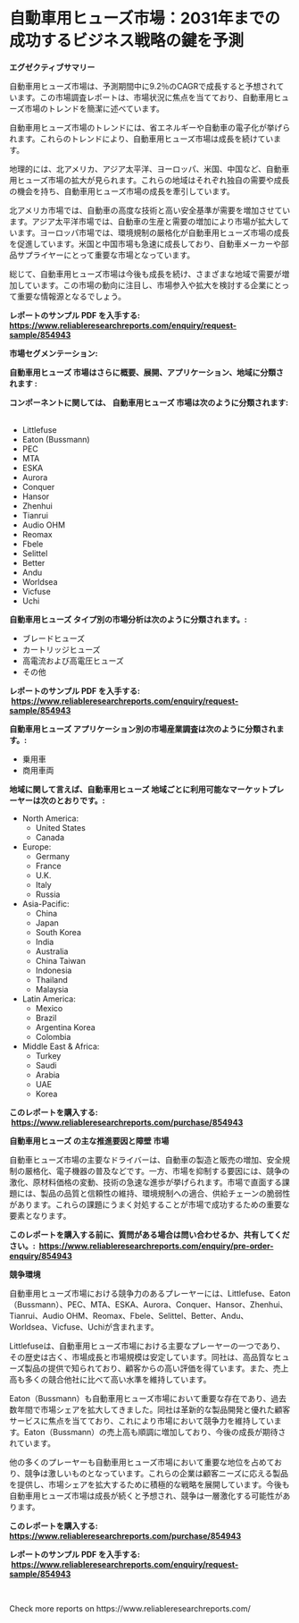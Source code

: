 <p><h1>自動車用ヒューズ市場：2031年までの成功するビジネス戦略の鍵を予測</h1></p><p><strong>エグゼクティブサマリー</strong></p>
<p><p>自動車用ヒューズ市場は、予測期間中に9.2％のCAGRで成長すると予想されています。この市場調査レポートは、市場状況に焦点を当てており、自動車用ヒューズ市場のトレンドを簡潔に述べています。</p><p>自動車用ヒューズ市場のトレンドには、省エネルギーや自動車の電子化が挙げられます。これらのトレンドにより、自動車用ヒューズ市場は成長を続けています。</p><p>地理的には、北アメリカ、アジア太平洋、ヨーロッパ、米国、中国など、自動車用ヒューズ市場の拡大が見られます。これらの地域はそれぞれ独自の需要や成長の機会を持ち、自動車用ヒューズ市場の成長を牽引しています。</p><p>北アメリカ市場では、自動車の高度な技術と高い安全基準が需要を増加させています。アジア太平洋市場では、自動車の生産と需要の増加により市場が拡大しています。ヨーロッパ市場では、環境規制の厳格化が自動車用ヒューズ市場の成長を促進しています。米国と中国市場も急速に成長しており、自動車メーカーや部品サプライヤーにとって重要な市場となっています。</p><p>総じて、自動車用ヒューズ市場は今後も成長を続け、さまざまな地域で需要が増加しています。この市場の動向に注目し、市場参入や拡大を検討する企業にとって重要な情報源となるでしょう。</p></p>
<p><strong>レポートのサンプル PDF を入手する: <a href="https://www.reliableresearchreports.com/enquiry/request-sample/854943">https://www.reliableresearchreports.com/enquiry/request-sample/854943</a></strong></p>
<p><strong>市場セグメンテーション:</strong></p>
<p><strong> 自動車用ヒューズ 市場はさらに概要、展開、アプリケーション、地域に分類されます :</strong></p>
<p><strong>コンポーネントに関しては、 自動車用ヒューズ 市場は次のように分類されます: &nbsp;</strong></p>
<p><ul><li>Littlefuse</li><li>Eaton (Bussmann)</li><li>PEC</li><li>MTA</li><li>ESKA</li><li>Aurora</li><li>Conquer</li><li>Hansor</li><li>Zhenhui</li><li>Tianrui</li><li>Audio OHM</li><li>Reomax</li><li>Fbele</li><li>Selittel</li><li>Better</li><li>Andu</li><li>Worldsea</li><li>Vicfuse</li><li>Uchi</li></ul></p>
<p><strong> 自動車用ヒューズ タイプ別の市場分析は次のように分類されます。:</strong></p>
<p><ul><li>ブレードヒューズ</li><li>カートリッジヒューズ</li><li>高電流および高電圧ヒューズ</li><li>その他</li></ul></p>
<p><strong>レポートのサンプル PDF を入手する: &nbsp;<a href="https://www.reliableresearchreports.com/enquiry/request-sample/854943">https://www.reliableresearchreports.com/enquiry/request-sample/854943</a></strong></p>
<p><strong> 自動車用ヒューズ アプリケーション別の市場産業調査は次のように分類されます。:</strong></p>
<p><ul><li>乗用車</li><li>商用車両</li></ul></p>
<p><strong>地域に関して言えば、自動車用ヒューズ 地域ごとに利用可能なマーケットプレーヤーは次のとおりです。:</strong></p>
<p><ul>
    <li>
        North America:
        <ul>
            <li>United States</li>
            <li>Canada</li>
        </ul>
    </li>
    <li>
        Europe:
        <ul>
            <li>Germany</li>
            <li>France</li>
            <li>U.K.</li>
            <li>Italy</li>
            <li>Russia</li>
        </ul>
    </li>
    <li>
        Asia-Pacific:
        <ul>
            <li>China</li>
            <li>Japan</li>
            <li>South Korea</li>
            <li>India</li>
            <li>Australia</li>
            <li>China Taiwan</li>
            <li>Indonesia</li>
            <li>Thailand</li>
            <li>Malaysia</li>
        </ul>
    </li>
    <li>
        Latin America:
        <ul>
            <li>Mexico</li>
            <li>Brazil</li>
            <li>Argentina Korea</li>
            <li>Colombia</li>
        </ul>
    </li>
    <li>
        Middle East & Africa:
        <ul>
            <li>Turkey</li>
            <li>Saudi</li>
            <li>Arabia</li>
            <li>UAE</li>
            <li>Korea</li>
        </ul>
    </li>
    </ul></p>
<p><strong>このレポートを購入する: &nbsp;<a href="https://www.reliableresearchreports.com/purchase/854943">https://www.reliableresearchreports.com/purchase/854943</a></strong></p>
<p><strong>自動車用ヒューズ の主な推進要因と障壁 市場</strong></p>
<p><p>自動車ヒューズ市場の主要なドライバーは、自動車の製造と販売の増加、安全規制の厳格化、電子機器の普及などです。一方、市場を抑制する要因には、競争の激化、原材料価格の変動、技術の急速な進歩が挙げられます。市場で直面する課題には、製品の品質と信頼性の維持、環境規制への適合、供給チェーンの脆弱性があります。これらの課題にうまく対処することが市場で成功するための重要な要素となります。</p></p>
<p><strong>このレポートを購入する前に、質問がある場合は問い合わせるか、共有してください。:&nbsp; <a href="https://www.reliableresearchreports.com/enquiry/pre-order-enquiry/854943">https://www.reliableresearchreports.com/enquiry/pre-order-enquiry/854943</a></strong></p>
<p><strong>競争環境</strong></p>
<p><p>自動車用ヒューズ市場における競争力のあるプレーヤーには、Littlefuse、Eaton（Bussmann）、PEC、MTA、ESKA、Aurora、Conquer、Hansor、Zhenhui、Tianrui、Audio OHM、Reomax、Fbele、Selittel、Better、Andu、Worldsea、Vicfuse、Uchiが含まれます。</p><p>Littlefuseは、自動車用ヒューズ市場における主要なプレーヤーの一つであり、その歴史は古く、市場成長と市場規模は安定しています。同社は、高品質なヒューズ製品の提供で知られており、顧客からの高い評価を得ています。また、売上高も多くの競合他社に比べて高い水準を維持しています。</p><p>Eaton（Bussmann）も自動車用ヒューズ市場において重要な存在であり、過去数年間で市場シェアを拡大してきました。同社は革新的な製品開発と優れた顧客サービスに焦点を当てており、これにより市場において競争力を維持しています。Eaton（Bussmann）の売上高も順調に増加しており、今後の成長が期待されています。</p><p>他の多くのプレーヤーも自動車用ヒューズ市場において重要な地位を占めており、競争は激しいものとなっています。これらの企業は顧客ニーズに応える製品を提供し、市場シェアを拡大するために積極的な戦略を展開しています。今後も自動車用ヒューズ市場は成長が続くと予想され、競争は一層激化する可能性があります。</p></p>
<p><strong>このレポートを購入する: &nbsp; <a href="https://www.reliableresearchreports.com/purchase/854943">https://www.reliableresearchreports.com/purchase/854943</a></strong></p>
<p><strong>レポートのサンプル PDF を入手する: &nbsp;<a href="https://www.reliableresearchreports.com/enquiry/request-sample/854943">https://www.reliableresearchreports.com/enquiry/request-sample/854943</a></strong><strong></strong></p>
<p>&nbsp;</p>
<p>Check more reports on https://www.reliableresearchreports.com/</p>
